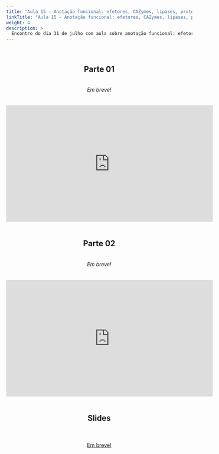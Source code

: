 ```yaml
---
title: "Aula 15 - Anotação funcional: efetores, CAZymes, lipases, proteases, clusters de genes de metabólitos secundários, localização celular"
linkTitle: "Aula 15 - Anotação funcional: efetores, CAZymes, lipases, proteases, clusters de genes de metabólitos secundários, localização celular"
weight: 4
description: >
  Encontro do dia 31 de julho com aula sobre anotação funcional: efetores, CAZymes, lipases, proteases, clusters de genes de metabólitos secundários, localização celular
---
```


<br>
<div align="center">
<h2>Parte 01</h2>
<br>
<i>Em breve!</i>
<br><br><br>
<iframe width="560" height="315" src="https://www.youtube.com/embed/" frameborder="0" allow="accelerometer; autoplay; clipboard-write; encrypted-media; gyroscope; picture-in-picture" allowfullscreen></iframe>
<br><br>

<h2>Parte 02</h2>
<br>
<i>Em breve!</i>
<br><br><br>
<iframe width="560" height="315" src="https://www.youtube.com/embed/" frameborder="0" allow="accelerometer; autoplay; clipboard-write; encrypted-media; gyroscope; picture-in-picture" allowfullscreen></iframe>
<br><br>

<h2>Slides</h2>
<br><br>
<a href="https://github.com/desirrepetters/gstreinamentoeconsultoria/raw/master/userguide/content/pt-br/genomica/2023_01/sincronas/pdf/aula_.pdf">Em breve!</a>
<br><br>
</div>